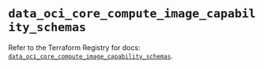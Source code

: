 # `data_oci_core_compute_image_capability_schemas`

Refer to the Terraform Registry for docs: [`data_oci_core_compute_image_capability_schemas`](https://registry.terraform.io/providers/hashicorp/oci/7.19.0/docs/data-sources/core_compute_image_capability_schemas).
